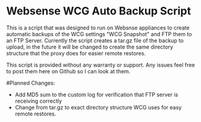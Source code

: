 # Websense WCG Auto Backup Script
This is a script that was designed to run on Websnse appliances to create automatic backups of the WCG settings "WCG Snapshot" and FTP them to an FTP Server. Currently the script creates a tar.gz file of the backup to upload, in the future it will be changed to create the same directory structure that the proxy does for easier remote restores.

This script is provided without any warranty or support. Any issues feel free to post them here on Github so I can look at them.

#Planned Changes:
- Add MD5 sum to the custom log for verification that FTP server is receiving correctly
- Change from tar.gz to exact directory structure WCG uses for easy remote restores.
